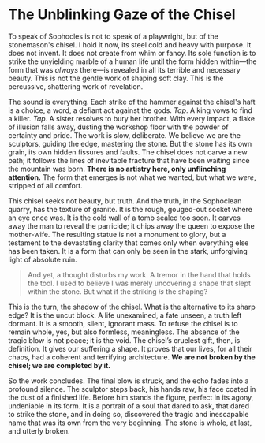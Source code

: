 # The Unblinking Gaze of the Chisel

To speak of Sophocles is not to speak of a playwright, but of the stonemason's chisel. I hold it now, its steel cold and heavy with purpose. It does not invent. It does not create from whim or fancy. Its sole function is to strike the unyielding marble of a human life until the form hidden within—the form that was *always* there—is revealed in all its terrible and necessary beauty. This is not the gentle work of shaping soft clay. This is the percussive, shattering work of revelation.

The sound is everything. Each strike of the hammer against the chisel's haft is a choice, a word, a defiant act against the gods. *Tap*. A king vows to find a killer. *Tap*. A sister resolves to bury her brother. With every impact, a flake of illusion falls away, dusting the workshop floor with the powder of certainty and pride. The work is slow, deliberate. We believe we are the sculptors, guiding the edge, mastering the stone. But the stone has its own grain, its own hidden fissures and faults. The chisel does not carve a new path; it follows the lines of inevitable fracture that have been waiting since the mountain was born. **There is no artistry here, only unflinching attention.** The form that emerges is not what we wanted, but what we *were*, stripped of all comfort.

This chisel seeks not beauty, but truth. And the truth, in the Sophoclean quarry, has the texture of granite. It is the rough, gouged-out socket where an eye once was. It is the cold wall of a tomb sealed too soon. It carves away the man to reveal the parricide; it chips away the queen to expose the mother-wife. The resulting statue is not a monument to glory, but a testament to the devastating clarity that comes only when everything else has been taken. It is a form that can only be seen in the stark, unforgiving light of absolute ruin.

> And yet, a thought disturbs my work. A tremor in the hand that holds the tool. I used to believe I was merely uncovering a shape that slept within the stone. But what if the striking *is* the shaping?

This is the turn, the shadow of the chisel. What is the alternative to its sharp edge? It is the uncut block. A life unexamined, a fate unseen, a truth left dormant. It is a smooth, silent, ignorant mass. To refuse the chisel is to remain whole, yes, but also formless, meaningless. The absence of the tragic blow is not peace; it is the void. The chisel’s cruelest gift, then, is definition. It gives our suffering a shape. It proves that our lives, for all their chaos, had a coherent and terrifying architecture. **We are not broken by the chisel; we are completed by it.**

So the work concludes. The final blow is struck, and the echo fades into a profound silence. The sculptor steps back, his hands raw, his face coated in the dust of a finished life. Before him stands the figure, perfect in its agony, undeniable in its form. It is a portrait of a soul that dared to ask, that dared to strike the stone, and in doing so, discovered the tragic and inescapable name that was its own from the very beginning. The stone is whole, at last, and utterly broken.